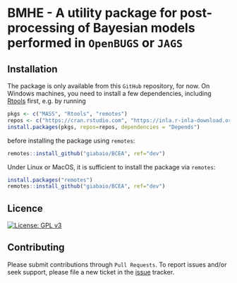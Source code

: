 # BMHE - A utility package for post-processing of Bayesian models performed in `OpenBUGS` or `JAGS`

## Installation
The package is only available from this `GitHub` repository, for now. On Windows machines, you need to install a few dependencies, including [Rtools](https://cran.r-project.org/bin/windows/Rtools/) first, e.g. by running
```r
pkgs <- c("MASS", "Rtools", "remotes")
repos <- c("https://cran.rstudio.com", "https://inla.r-inla-download.org/R/stable") 
install.packages(pkgs, repos=repos, dependencies = "Depends")
```
before installing the package using `remotes`:
```r
remotes::install_github("giabaio/BCEA", ref="dev")
```

Under Linux or MacOS, it is sufficient to install the package via `remotes`:
```r
install.packages("remotes")
remotes::install_github("giabaio/BCEA", ref="dev")
```

## Licence
[![License: GPL v3](https://img.shields.io/badge/License-GPLv3-blue.svg)](https://www.gnu.org/licenses/gpl-3.0)

## Contributing
Please submit contributions through `Pull Requests`. To report issues and/or seek support, please file a new ticket in the [issue](https://github.com/giabaio/bmhe_utils/issues) tracker.
